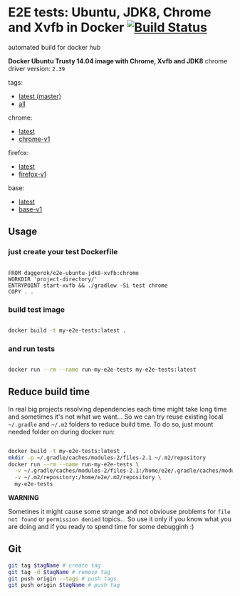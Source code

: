 # E2E tests: Ubuntu, JDK8, Chrome and Xvfb in Docker [![Build Status](https://travis-ci.org/daggerok/e2e-ubuntu-jdk8-xvfb.svg?branch=chrome)](https://travis-ci.org/daggerok/e2e-ubuntu-jdk8-xvfb)
automated build for docker hub

**Docker Ubuntu Trusty 14.04 image with Chrome, Xvfb and JDK8**
chrome driver version: `2.39`

tags:

- [latest (master)](https://github.com/daggerok/e2e-ubuntu-jdk8-xvfb/blob/master/Dockerfile)
- [all](https://github.com/daggerok/e2e-ubuntu-jdk8-xvfb/blob/all/Dockerfile)

chrome:

- [latest](https://github.com/daggerok/e2e-ubuntu-jdk8-xvfb/blob/chrome/Dockerfile)
- [chrome-v1](https://github.com/daggerok/e2e-ubuntu-jdk8-xvfb/blob/tree/v1chrome)

firefox:

- [latest](https://github.com/daggerok/e2e-ubuntu-jdk8-xvfb/blob/firefox/Dockerfile)
- [firefox-v1](https://github.com/daggerok/e2e-ubuntu-jdk8-xvfb/tree/v1firefox)

base:

- [latest](https://github.com/daggerok/e2e-ubuntu-jdk8-xvfb/blob/base/Dockerfile)
- [base-v1](https://github.com/daggerok/e2e-ubuntu-jdk8-xvfb/tree/v1base)

## Usage

### just create your test Dockerfile


```docker

FROM daggerok/e2e-ubuntu-jdk8-xvfb:chrome
WORKDIR 'project-directory/'
ENTRYPOINT start-xvfb && ./gradlew -Si test chrome
COPY . .

```

### build test image

```bash

docker build -t my-e2e-tests:latest .

```

### and run tests

```bash

docker run --rm --name run-my-e2e-tests my-e2e-tests:latest

```

## Reduce build time

In real big projects resolving dependencies each time might take long time and sometimes it's not what we want...
So we can try reuse existing local `~/.gradle` and `~/.m2` folders to reduce build time. 
To do so, just mount needed folder on during docker run:

```bash

docker build -t my-e2e-tests:latest .
mkdir -p ~/.gradle/caches/modules-2/files-2.1 ~/.m2/repository
docker run --rm --name run-my-e2e-tests \
  -v ~/.gradle/caches/modules-2/files-2.1:/home/e2e/.gradle/caches/modules-2/files-2.1 \
  -v ~/.m2/repository:/home/e2e/.m2/repository \
  my-e2e-tests

```

**WARNING**

Sometines it might cause some strange and not obviouse problems for `file not found` or `permission denied` topics...
So use it only if you know what you are doing and if you ready to spend time for some debugginh :)

## Git

```bash
git tag $tagName # create tag
git tag -d $tagName # remove tag
git push origin --tags # push tags
git push origin $tagName # push tag
```
